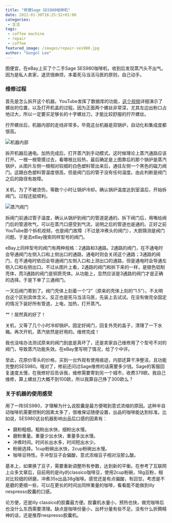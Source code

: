 ```yaml
---
title: "修理Sage SES980咖啡机"
date: 2022-01-30T16:25:52+01:00
categories:
 - 生活
tags:
 - coffee machine
 - repair
 - coffee
featured_image: /images/repair-ses980.jpg
author: "Googol Lee"
---
```


图便宜，在eBay上买了个二手Sage SES980咖啡机，收到后发现蒸汽头不出气。因为是私人卖家，退货很麻烦，本着死马当活马医的原则，自己动手。

<!--more-->

### 维修过程

首先是怎么拆开这个机器。YouTube发挥了数据库的功能，[这个视频](https://www.youtube.com/watch?v=fY3awNjH8r8)详细演示了螺丝的位置，以及打开机盖的过程。因为正面两个螺丝非常深，尤其左边出粉口占地过大，所以一定要买足够长的十字螺丝刀，才能比较舒服的拧开螺丝。

拧开螺丝后，机器内部的走线非常多。毕竟这台机器是双锅炉，自动化和集成度都很高。

![机器内部](/images/repair-ses980-inside.jpg)

拆开机器后通电。加热完成后，打开蒸汽到手动模式。这时候理论上蒸汽通路应该打开。一根一根管摸过去，看哪根比较热，最后确定是上图靠后的那个锅炉是蒸汽锅炉，从图片左侧一根相对较细的白色塑料管出来后，通往左侧一个黑色的磁力阀门。这跟白色塑料管温度很高，但是阀门后的管子没有任何温度。由此判断是阀门之后的路径有故障。

关机，为了不被烫伤，等数个小时让锅炉冷却。确认锅炉温度达到室温后，开始拆阀门。过程还挺顺利。

![蒸汽阀门](/images/repair-ses980-valve.jpg)

拆阀门前通过管子温度，确认从锅炉到阀门的管道是通的。拆下阀门后，用嘴给阀门后的管道吹气，可以在蒸汽口感受到气流，说明之后的管道也是通的。正好之前YouTube那个拆机视频，也是阀门故障（不过是冲煮头的阀门），大胆猜测是阀门问题。于是去eBay搜索同样型号的阀门。

eBay上同样型号的阀门有两种规格：2通路和3通路。2通路的阀门，在不通电时会导通阀门左侧入口和上侧出口的通路，通电时则会关闭这个通路；3通路的阀门，在不通电时依旧会导通阀门左侧入口和上测出口的通路，但是通电时会导通左侧入口和右侧出口。不过从图片上看，2通路的阀门和拆下来的一样，是银色铝制壳体，而3通路的阀门是铜质壳体。从功能上，显然应该是3通路的阀门才是正确的选择。于是下单了三通阀门。

一天后阀门寄到了。阀门壳体上刻着一个“2”（原来的壳体上刻的“1.5”）。不太明白这个区别具体含义。反正也是死马当活马医，先装上去试试。在没有做完全固定的情况下装好所有管道，上电，加热，打开蒸汽。

艹！居然真的好了！

关机，又等了几个小时冷却锅炉。固定好阀门，回复外壳的盖子，清理了一下水箱。再次开机，蒸汽依然是好用的。维修完成！

我也没啥办法测试原来的阀门到底是真坏了，还是卖家自己维修用了个型号不对的阀门，导致蒸汽功能失效。在eBay里写明了情况，给了个中评。

至此，花原价零头的价格，买到一台外观有使用痕迹，内部还算干净整洁，且功能完整的SES980。哦对了，修前还问过Sage维修的话需要多少钱。Sage的客服回复速度太慢，在我修好后告诉我，维修需要寄到另一个城市，收费379欧。我自己维修，算上螺丝刀大概不到100欧，所以我算自己挣了300欧么？

### 关于机器的使用感受

用了一阵SES980，才理解为什么说胶囊是最方便喝到意式浓缩的原因。这种半自动咖啡机需要控制的因素太多了，很难保证随便设置，出品的咖啡能达到标准。比如说，SES980这台机器影响出品后口感的因素有：

- 磨粉粗细。粗粉出水快，细粉出水慢。
- 磨粉重量。重量少出水快，重量多出水慢。
- 冲煮时间。时间长出水多，时间短出水少。
- 粉碗选择。1cup粉碗出水快，2cup粉碗出水慢。
- 咖啡豆特性。手冲型豆子会偏酸，意式浓缩豆子相对没那么酸。

基本上，如果换了豆子，需要重新调整所有参数，达到新的平衡。在参考了互联网上众多文章后，目前用的是illy的classico咖啡豆，使用2cup粉碗，18g豆粉，相对比较细的研磨，冲煮35s出品38g咖啡。感觉还是有点偏酸，有回甘。考虑是不是磨的更细一些，可以在更长的时间出同样重量的咖啡，看看能不能做到illy nespresso胶囊的口感。

论方便，还是illy classico的胶囊最方便。胶囊机水量小，预热也快，做完咖啡后也没什么东西需要清理。缺点是咖啡份量小，出杯分量有些不足。没有什么折腾精神的话，还是推荐nespresso胶囊机。
